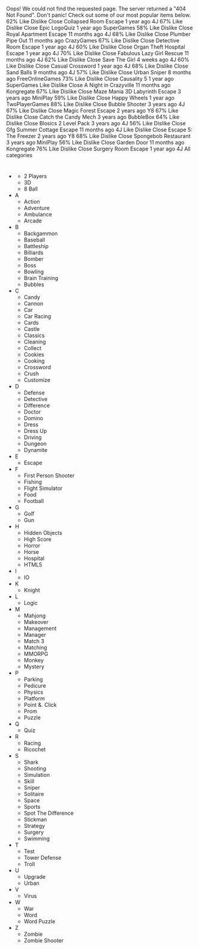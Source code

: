 Oops! We could not find the requested page. The server returned a "404 Not Found". Don't panic! Check out some of our most popular items below. 62% Like Dislike Close Collapsed Room Escape 1 year ago 4J 67% Like Dislike Close Epic LogoQuiz 1 year ago SuperGames 58% Like Dislike Close Royal Apartment Escape 11 months ago 4J 68% Like Dislike Close Plumber Pipe Out 11 months ago CrazyGames 67% Like Dislike Close Detective Room Escape 1 year ago 4J 60% Like Dislike Close Organ Theft Hospital Escape 1 year ago 4J 70% Like Dislike Close Fabulous Lazy Girl Rescue 11 months ago 4J 62% Like Dislike Close Save The Girl 4 weeks ago 4J 60% Like Dislike Close Casual Crossword 1 year ago 4J 68% Like Dislike Close Sand Balls 9 months ago 4J 57% Like Dislike Close Urban Sniper 8 months ago FreeOnlineGames 73% Like Dislike Close Causality 5 1 year ago SuperGames Like Dislike Close A Night in Crazyville 11 months ago Kongregate 67% Like Dislike Close Maze Mania 3D Labyrinth Escape 3 years ago MiniPlay 59% Like Dislike Close Happy Wheels 1 year ago TwoPlayerGames 88% Like Dislike Close Bubble Shooter 3 years ago 4J 67% Like Dislike Close Magic Forest Escape 2 years ago Y8 67% Like Dislike Close Catch the Candy Mech 3 years ago BubbleBox 64% Like Dislike Close Blosics 2 Level Pack 3 years ago 4J 56% Like Dislike Close Gfg Summer Cottage Escape 11 months ago 4J Like Dislike Close Escape 5: The Freezer 2 years ago Y8 68% Like Dislike Close Spongebob Restaurant 3 years ago MiniPlay 56% Like Dislike Close Garden Door 11 months ago Kongregate 76% Like Dislike Close Surgery Room Escape 1 year ago 4J All categories

*   #
    *   2 Players
    *   3D
    *   8 Ball
*   A
    *   Action
    *   Adventure
    *   Ambulance
    *   Arcade
*   B
    *   Backgammon
    *   Baseball
    *   Battleship
    *   Billiards
    *   Bomber
    *   Boss
    *   Bowling
    *   Brain Training
    *   Bubbles
*   C
    *   Candy
    *   Cannon
    *   Car
    *   Car Racing
    *   Cards
    *   Castle
    *   Classics
    *   Cleaning
    *   Collect
    *   Cookies
    *   Cooking
    *   Crossword
    *   Crush
    *   Customize
*   D
    *   Defense
    *   Detective
    *   Difference
    *   Doctor
    *   Domino
    *   Dress
    *   Dress Up
    *   Driving
    *   Dungeon
    *   Dynamite
*   E
    *   Escape
*   F
    *   First Person Shooter
    *   Fishing
    *   Flight Simulator
    *   Food
    *   Football
*   G
    *   Golf
    *   Gun
*   H
    *   Hidden Objects
    *   High Score
    *   Horror
    *   Horse
    *   Hospital
    *   HTML5
*   I
    *   IO
*   K
    *   Knight
*   L
    *   Logic
*   M
    *   Mahjong
    *   Makeover
    *   Management
    *   Manager
    *   Match 3
    *   Matching
    *   MMORPG
    *   Monkey
    *   Mystery
*   P
    *   Parking
    *   Pedicure
    *   Physics
    *   Platform
    *   Point &. Click
    *   Prom
    *   Puzzle
*   Q
    *   Quiz
*   R
    *   Racing
    *   Ricochet
*   S
    *   Shark
    *   Shooting
    *   Simulation
    *   Skill
    *   Sniper
    *   Solitaire
    *   Space
    *   Sports
    *   Spot The Difference
    *   Stickman
    *   Strategy
    *   Surgery
    *   Swimming
*   T
    *   Test
    *   Tower Defense
    *   Troll
*   U
    *   Upgrade
    *   Urban
*   V
    *   Virus
*   W
    *   War
    *   Word
    *   Word Puzzle
*   Z
    *   Zombie
    *   Zombie Shooter